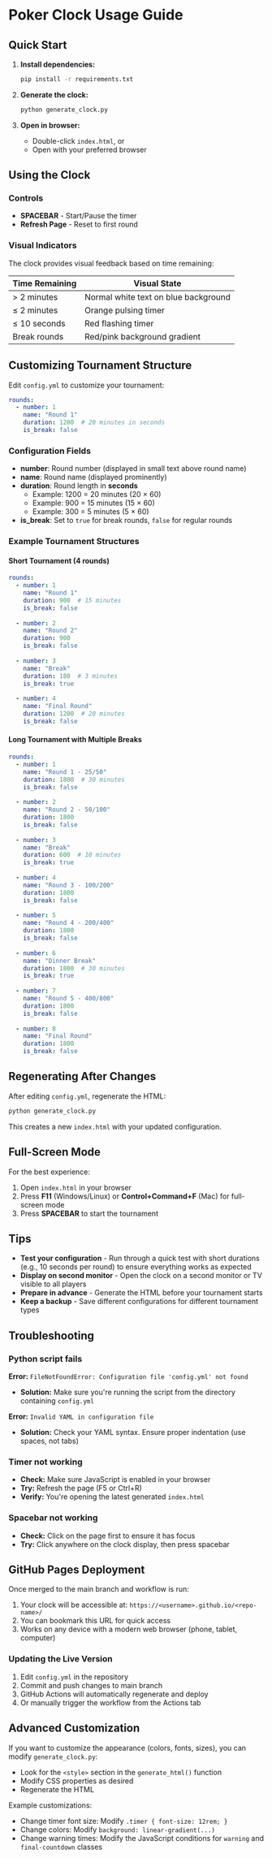 # Poker Clock Usage Guide

## Quick Start

1. **Install dependencies:**
   ```bash
   pip install -r requirements.txt
   ```

2. **Generate the clock:**
   ```bash
   python generate_clock.py
   ```

3. **Open in browser:**
   - Double-click `index.html`, or
   - Open with your preferred browser

## Using the Clock

### Controls

- **SPACEBAR** - Start/Pause the timer
- **Refresh Page** - Reset to first round

### Visual Indicators

The clock provides visual feedback based on time remaining:

| Time Remaining | Visual State |
|---------------|--------------|
| > 2 minutes | Normal white text on blue background |
| ≤ 2 minutes | Orange pulsing timer |
| ≤ 10 seconds | Red flashing timer |
| Break rounds | Red/pink background gradient |

## Customizing Tournament Structure

Edit `config.yml` to customize your tournament:

```yaml
rounds:
  - number: 1
    name: "Round 1"
    duration: 1200  # 20 minutes in seconds
    is_break: false
```

### Configuration Fields

- **number**: Round number (displayed in small text above round name)
- **name**: Round name (displayed prominently)
- **duration**: Round length in **seconds**
  - Example: 1200 = 20 minutes (20 × 60)
  - Example: 900 = 15 minutes (15 × 60)
  - Example: 300 = 5 minutes (5 × 60)
- **is_break**: Set to `true` for break rounds, `false` for regular rounds

### Example Tournament Structures

#### Short Tournament (4 rounds)
```yaml
rounds:
  - number: 1
    name: "Round 1"
    duration: 900  # 15 minutes
    is_break: false
  
  - number: 2
    name: "Round 2"
    duration: 900
    is_break: false
  
  - number: 3
    name: "Break"
    duration: 180  # 3 minutes
    is_break: true
  
  - number: 4
    name: "Final Round"
    duration: 1200  # 20 minutes
    is_break: false
```

#### Long Tournament with Multiple Breaks
```yaml
rounds:
  - number: 1
    name: "Round 1 - 25/50"
    duration: 1800  # 30 minutes
    is_break: false
  
  - number: 2
    name: "Round 2 - 50/100"
    duration: 1800
    is_break: false
  
  - number: 3
    name: "Break"
    duration: 600  # 10 minutes
    is_break: true
  
  - number: 4
    name: "Round 3 - 100/200"
    duration: 1800
    is_break: false
  
  - number: 5
    name: "Round 4 - 200/400"
    duration: 1800
    is_break: false
  
  - number: 6
    name: "Dinner Break"
    duration: 1800  # 30 minutes
    is_break: true
  
  - number: 7
    name: "Round 5 - 400/800"
    duration: 1800
    is_break: false
  
  - number: 8
    name: "Final Round"
    duration: 1800
    is_break: false
```

## Regenerating After Changes

After editing `config.yml`, regenerate the HTML:

```bash
python generate_clock.py
```

This creates a new `index.html` with your updated configuration.

## Full-Screen Mode

For the best experience:

1. Open `index.html` in your browser
2. Press **F11** (Windows/Linux) or **Control+Command+F** (Mac) for full-screen mode
3. Press **SPACEBAR** to start the tournament

## Tips

- **Test your configuration** - Run through a quick test with short durations (e.g., 10 seconds per round) to ensure everything works as expected
- **Display on second monitor** - Open the clock on a second monitor or TV visible to all players
- **Prepare in advance** - Generate the HTML before your tournament starts
- **Keep a backup** - Save different configurations for different tournament types

## Troubleshooting

### Python script fails

**Error:** `FileNotFoundError: Configuration file 'config.yml' not found`
- **Solution:** Make sure you're running the script from the directory containing `config.yml`

**Error:** `Invalid YAML in configuration file`
- **Solution:** Check your YAML syntax. Ensure proper indentation (use spaces, not tabs)

### Timer not working

- **Check:** Make sure JavaScript is enabled in your browser
- **Try:** Refresh the page (F5 or Ctrl+R)
- **Verify:** You're opening the latest generated `index.html`

### Spacebar not working

- **Check:** Click on the page first to ensure it has focus
- **Try:** Click anywhere on the clock display, then press spacebar

## GitHub Pages Deployment

Once merged to the main branch and workflow is run:

1. Your clock will be accessible at: `https://<username>.github.io/<repo-name>/`
2. You can bookmark this URL for quick access
3. Works on any device with a modern web browser (phone, tablet, computer)

### Updating the Live Version

1. Edit `config.yml` in the repository
2. Commit and push changes to main branch
3. GitHub Actions will automatically regenerate and deploy
4. Or manually trigger the workflow from the Actions tab

## Advanced Customization

If you want to customize the appearance (colors, fonts, sizes), you can modify `generate_clock.py`:

- Look for the `<style>` section in the `generate_html()` function
- Modify CSS properties as desired
- Regenerate the HTML

Example customizations:
- Change timer font size: Modify `.timer { font-size: 12rem; }`
- Change colors: Modify `background: linear-gradient(...)` 
- Change warning times: Modify the JavaScript conditions for `warning` and `final-countdown` classes

